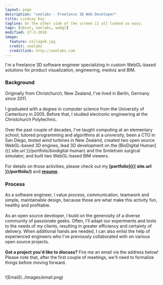```yaml
---
layout: page
description: "xeolabs - Freelance 3D Web Developer"
title: Lindsay Kay
tagline: On the other side of the screen it all looked so easy.
tags: [about, xeolabs, webgl]
modified: 27-3-2018
image:
  feature: collage6.jpg
  credit: xeolabs
  creditlink: http://xeolabs.com
---
```


I'm a freelance 3D software engineer specializing in custom WebGL-based solutions for product visualization, engineering, medviz and BIM.

### Background

Originally from Christchurch, New Zealand, I've lived in Berlin, Germany since 2011.
<br><br>
I graduated with a degree in computer science from the University of Canterbury in 2005. Before that, 
I studied electronic engineering at the Christchurch Polytechnic.
<br><br>
Over the past couple of decades, I've taught computing at an elementary school, tutored programming and algorithms at a 
university, been a CTO in San Diego, tested wind turbines in New Zealand, created two open source WebGL-based 3D engines, 
lead 3D development on the [BioDigital Human]({{ site.url }}/portfolio/biodigital-human) and the Smiletrain surgical simulator, 
and built two WebGL-based BIM viewers.
<br><br>
For details on those activities, please check out my **[portfolio]({{ site.url }}/portfolio/)** and **[resume](http://linkedin.com/in/lindsaystanleykay)**. 

### Process

As a software engineer, I value process, communication, teamwork and simple, maintainable design, because those are what make this activity fun, healthy and profitable. 
<br><br>
As an open source developer, I build on the generosity of a diverse community of passionate geeks. Often, I'll adapt our experiments 
and tools to the needs of my clients, resulting in greater efficiency and certainty of delivery. When additional hands are needed, 
I can also enlist the help of experienced engineers who I've previously collaborated with on various open source projects. 
<br><br>
**Got a project you'd like to discuss?** Fire me an email via the address below! Please note that, after the first couple of meetings, 
we'll need to formalize things before moving forward. 
   
<br>
![Email](../images/email.png)


